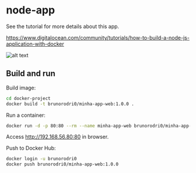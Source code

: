 # node-app

See the tutorial for more details about this app.

https://www.digitalocean.com/community/tutorials/how-to-build-a-node-js-application-with-docker

![alt text](src/images/print.png "Galaxias")

## Build and run

Build image:

```bash
cd docker-project
docker build -t brunorodri0/minha-app-web:1.0.0 .
```

Run a container:

```bash
docker run -d -p 80:80 --rm --name minha-app-web brunorodri0/minha-app-web:1.0.0
```

Access http://192.168.56.80:80 in browser.

Push to Docker Hub:

```bash
docker login -u brunorodri0
docker push brunorodri0/minha-app-web:1.0.0
```

